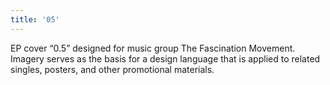 ```yaml
---
title: '05'
---
```


EP cover “0.5” designed for music group The Fascination Movement. Imagery serves as the basis for a design language that is applied to related singles, posters, and other promotional materials.
